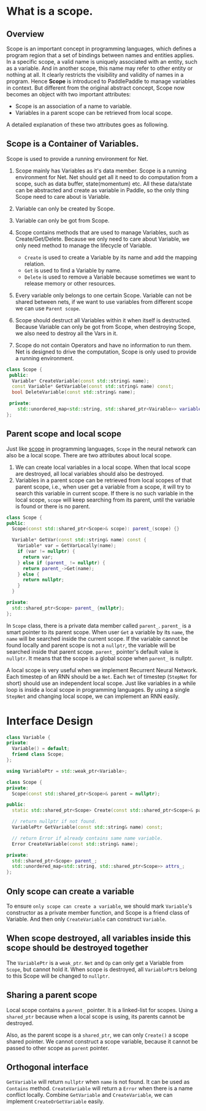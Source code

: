 # What is a scope.

## Overview

Scope is an important concept in programming languages, which defines a program region that a set of bindings between names and entities applies. In a specific scope, a valid name is uniquely associated with an entity, such as a variable. And in another scope, this name may refer to other entity or nothing at all. It clearly restricts the visibility and validity of names in a program. Hence **Scope** is introduced to PaddlePaddle to manage variables in context. But different from the original abstract concept, Scope now becomes an object with two important attributes:

- Scope is an association of a name to variable.
- Variables in a parent scope can be retrieved from local scope.

A detailed explanation of these two attributes goes as following.


## Scope is a Container of Variables.

Scope is used to provide a running environment for Net.

1. Scope mainly has Variables as it's data member.
    Scope is a running environment for Net. Net should get all it need to do computation from a scope, such as data buffer, state(momentum) etc.
    All these data/state can be abstracted and create as variable in Paddle, so the only thing Scope need to care about is Variable.
1. Variable can only be created by Scope.
1. Variable can only be got from Scope.
1. Scope contains methods that are used to manage Variables, such as Create/Get/Delete.
    Because we only need to care about Variable, we only need method to manage the lifecycle of Variable.
    - `Create` is used to create a Variable by its name and add the mapping relation.
    - `Get` is used to find a Variable by name.
    - `Delete` is used to remove a Variable because sometimes we want to release memory or other resources.

1. Every variable only belongs to one certain Scope.
    Variable can not be shared between nets, if we want to use variables from different scope we can use `Parent scope`.

1. Scope should destruct all Variables within it when itself is destructed.
    Because Variable can only be got from Scope, when destroying Scope, we also need to destroy all the Vars in it.

1. Scope do not contain Operators and have no information to run them.
    Net is designed to drive the computation, Scope is only used to provide a running environment.

```cpp
class Scope {
 public:
  Variable* CreateVariable(const std::string& name);
  const Variable* GetVariable(const std::string& name) const;
  bool DeleteVariable(const std::string& name);

 private:
    std::unordered_map<std::string, std::shared_ptr<Vairable>> variable_map_;
};
```


## Parent scope and local scope

Just like [scope](https://en.wikipedia.org/wiki/Scope_(computer_science)) in programming languages, `Scope` in the neural network can also be a local scope. There are two attributes about local scope.

1.  We can create local variables in a local scope. When that local scope are destroyed, all local variables should also be destroyed.
2.  Variables in a parent scope can be retrieved from local scopes of that parent scope, i.e., when user get a variable from a scope, it will try to search this variable in current scope. If there is no such variable in the local scope, `scope` will keep searching from its parent, until the variable is found or there is no parent.

```cpp
class Scope {
public:
  Scope(const std::shared_ptr<Scope>& scope): parent_(scope) {}

  Variable* GetVar(const std::string& name) const {
    Variable* var = GetVarLocally(name);
    if (var != nullptr) {
      return var;
    } else if (parent_ != nullptr) {
      return parent_->Get(name);
    } else {
      return nullptr;
    }
  }

private:
  std::shared_ptr<Scope> parent_ {nullptr};
};
```

In `Scope` class, there is a private data member called `parent_`. `parent_` is a smart pointer to its parent scope. When user `Get` a variable by its `name`, the `name` will be searched inside the current scope. If the variable cannot be found locally and parent scope is not a `nullptr`, the variable will be searched inside that parent scope. `parent_` pointer's default value is `nullptr`. It means that the scope is a global scope when `parent_` is nullptr.

A local scope is very useful when we implement Recurrent Neural Network. Each timestep of an RNN should be a `Net`. Each `Net` of timestep (`StepNet` for short) should use an independent local scope. Just like variables in a while loop is inside a local scope in programming languages. By using a single `StepNet` and changing local scope, we can implement an RNN easily.

# Interface Design

```cpp
class Variable {
private:
  Variable() = default;
  friend class Scope;
};

using VariablePtr = std::weak_ptr<Variable>;

class Scope {
private:
  Scope(const std::shared_ptr<Scope>& parent = nullptr);

public:
  static std::shared_ptr<Scope> Create(const std::shared_ptr<Scope>& parent = nullptr);

  // return nullptr if not found.
  VariablePtr GetVariable(const std::string& name) const;

  // return Error if already contains same name variable.
  Error CreateVariable(const std::string& name);

private:
  std::shared_ptr<Scope> parent_;
  std::unordered_map<std::string, std::shared_ptr<Scope>> attrs_;
};
```
## Only scope can create a variable

To ensure `only scope can create a variable`, we should mark `Variable`'s constructor as a private member function, and Scope is a friend class of Variable. And then only `CreateVariable` can construct `Variable`.

## When scope destroyed, all variables inside this scope should be destroyed together

The `VariablePtr` is a `weak_ptr`. `Net` and `Op` can only get a Variable from `Scope`, but cannot hold it. When scope is destroyed, all `VariablePtr`s belong to this Scope will be changed to `nullptr`.

## Sharing a parent scope

Local scope contains a `parent_` pointer. It is a linked-list for scopes. Using a `shared_ptr` because when a local scope is using, its parents cannot be destroyed.

Also, as the parent scope is a `shared_ptr`, we can only `Create()` a scope shared pointer. We cannot construct a scope variable, because it cannot be passed to other scope as `parent` pointer.

## Orthogonal interface

`GetVariable` will return `nullptr` when `name` is not found. It can be used as `Contains` method. `CreateVariable` will return a `Error` when there is a name conflict locally. Combine `GetVariable` and `CreateVariable`, we can implement `CreateOrGetVariable` easily.
